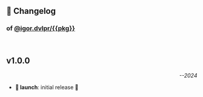 ## 📒 Changelog

### of [@igor.dvlpr/{{pkg}}](https://github.com/igorskyflyer/{{repo}})

<br>

## v1.0.0

<p align="right"><em>--2024</em></p>

- **🚀 launch**: initial release 🎉
